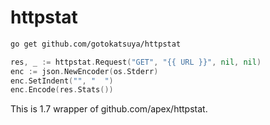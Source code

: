 # httpstat

```sh
go get github.com/gotokatsuya/httpstat
```

```go
res, _ := httpstat.Request("GET", "{{ URL }}", nil, nil)
enc := json.NewEncoder(os.Stderr)
enc.SetIndent("", "  ")
enc.Encode(res.Stats())
```

This is 1.7 wrapper of github.com/apex/httpstat.
